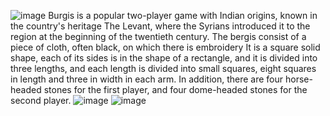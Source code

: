 ![image](https://github.com/MuhammadOHijazi/Parsis/assets/110887902/3bada7ae-e58b-430c-81d1-1c04235e2491)
Burgis is a popular two-player game with Indian origins, known in the country's heritage
The Levant, where the Syrians introduced it to the region at the beginning of the twentieth century.
The bergis consist of a piece of cloth, often black, on which there is embroidery
It is a square solid shape, each of its sides is in the shape of a rectangle, and it is divided into three lengths, and each length is divided into small squares, eight squares in length and three in width in each arm.
In addition, there are four horse-headed stones for the first player, and four dome-headed stones for the second player.
![image](https://github.com/MuhammadOHijazi/Parsis/assets/110887902/ebb73ba7-8780-400f-a9f5-8f9bcbc1bdbe)
![image](https://github.com/MuhammadOHijazi/Parsis/assets/110887902/5f6e2af2-6ffe-408c-8fe5-bddbd286ec7b)
